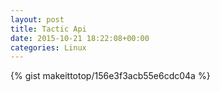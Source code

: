 ```yaml
---
layout: post                                                                                                              
title: Tactic Api                                                                                                                       
date: 2015-10-21 18:22:08+00:00                                                                                                                        
categories: Linux                                                                                                                
---                                                                                                                              
```


{% gist makeittotop/156e3f3acb55e6cdc04a %}                                                                                                           


